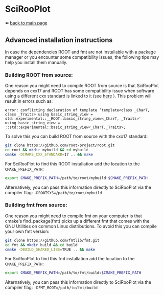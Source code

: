 # SciRooPlot
⬅️ [back to main page](https://SciRooPlot.github.io/SciRooPlot/)

## Advanced installation instructions
In case the dependencies ROOT and fmt are not installable with a package manager or you encounter some compatibility issues, the following tips may help you install them manually.

### Building ROOT from source:
One reason you might need to compile ROOT from source is that SciRooPlot depends on cxx17 and ROOT has some compatibility issue when software using a different cxx standard is linked to it (see [here](https://root.cern/manual/integrate_root_into_my_cmake_project/)
).
This problem will result in errors such as:
```
error: conflicting declaration of template ‘template<class _CharT, class _Traits> using basic_string_view = std::experimental::__ROOT::basic_string_view<_CharT, _Traits>’
using basic_string_view = ::std::experimental::basic_string_view<_CharT,_Traits>;
```
To solve this you can build ROOT from source with the cxx17 standard:
```bash
git clone https://github.com/root-project/root.git
cd root && mkdir mybuild && cd mybuild
cmake -DCMAKE_CXX_STANDARD=17 .. && make
```
For SciRooPlot to find this ROOT installation add the location to the `CMAKE_PREFIX_PATH`:
```bash
export CMAKE_PREFIX_PATH=/path/to/root/mybuild:$CMAKE_PREFIX_PATH
```
Alternatively, you can pass this information directly to SciRooPlot via the compiler flag:
`-DROOTSYS=/path/to/root/mybuild`

### Building fmt from source:

One reason you might need to compile fmt on your computer is that cmake's find_package(fmt) picks up a different 
fmt that comes with the GNU Utilities on common Linux distributions.
To avoid this you can compile your own fmt version:
```bash
git clone https://github.com/fmtlib/fmt.git
cd fmt && mkdir build && cd build
cmake -DBUILD_SHARED_LIBS=TRUE .. && make
```
For SciRooPlot to find this fmt installation add the location to the `CMAKE_PREFIX_PATH`:
```bash
export CMAKE_PREFIX_PATH=/path/to/fmt/build:$CMAKE_PREFIX_PATH
```
Alternatively, you can pass this information directly to SciRooPlot via the compiler flag:
`-DFMT_ROOT=/path/to/fmt/build`
